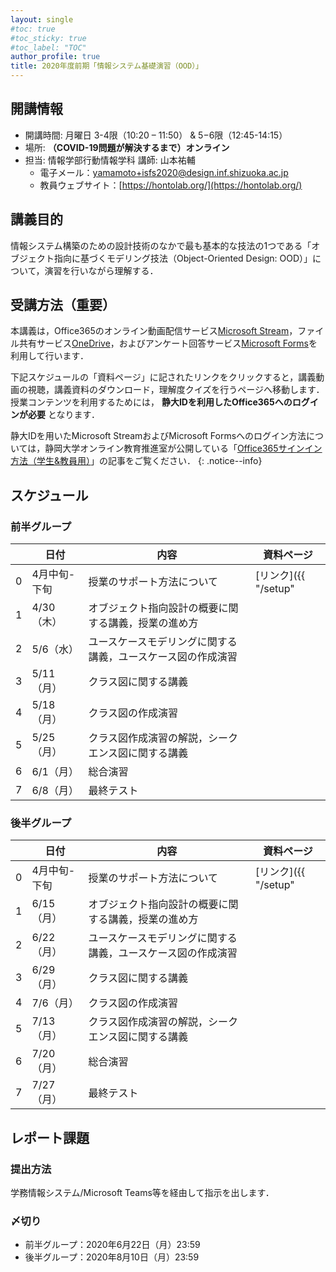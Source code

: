 ```yaml
---
layout: single
#toc: true
#toc_sticky: true
#toc_label: "TOC"
author_profile: true
title: 2020年度前期「情報システム基礎演習（OOD）」
---
```



## 開講情報

* 開講時間: 月曜日 3-4限（10:20 – 11:50） & 5−6限（12:45-14:15）
* 場所: **（COVID-19問題が解決するまで）オンライン**
* 担当: 情報学部行動情報学科 講師: 山本祐輔
  * 電子メール：yamamoto+isfs2020@design.inf.shizuoka.ac.jp
  * 教員ウェブサイト：[https://hontolab.org/](https://hontolab.org/)


## 講義目的

情報システム構築のための設計技術のなかで最も基本的な技法の1つである「オブジェクト指向に基づくモデリング技法（Object-Oriented Design: OOD）」について，演習を行いながら理解する．


## 受講方法（重要）

本講義は，Office365のオンライン動画配信サービス[Microsoft Stream](https://web.microsoftstream.com/)，ファイル共有サービス[OneDrive](https://onedrive.live.com/)，およびアンケート回答サービス[Microsoft Forms](https://forms.office.com/)を利用して行います．

下記スケジュールの「資料ページ」に記されたリンクをクリックすると，講義動画の視聴，講義資料のダウンロード，理解度クイズを行うページへ移動します．授業コンテンツを利用するためには， **静大IDを利用したOffice365へのログインが必要** となります．

静大IDを用いたMicrosoft StreamおよびMicrosoft Formsへのログイン方法については，静岡大学オンライン教育推進室が公開している「[Office365サインイン方法（学生&教員用）](https://wwp.shizuoka.ac.jp/online-education/office365%e3%82%b5%e3%82%a4%e3%83%b3%e3%82%a4%e3%83%b3%ef%bc%86-ms-stream%e8%a6%96%e8%81%b4%e6%96%b9%e6%b3%95%ef%bc%88%e5%ad%a6%e7%94%9f%e6%95%99%e5%93%a1%e7%94%a8%ef%bc%89/)」の記事をご覧ください．
{: .notice--info}


## スケジュール
### 前半グループ

|    | 日付 | 内容                       | 資料ページ |
| --- | ---- | -------------------------- | ---- |
| 0   | 4月中旬-下旬| 授業のサポート方法について   | [リンク]({{ "/setup" | relative_url }})      |
| 1   | 4/30（木） | オブジェクト指向設計の概要に関する講義，授業の進め方   |       |
| 2   | 5/6（水） | ユースケースモデリングに関する講義，ユースケース図の作成演習   |   |
| 3   | 5/11（月） | クラス図に関する講義   |      |
| 4   | 5/18（月） | クラス図の作成演習  |      |
| 5   | 5/25（月） | クラス図作成演習の解説，シークエンス図に関する講義  |      |
| 6   | 6/1（月） | 総合演習  |      |
| 7   | 6/8（月） | 最終テスト  |      |


### 後半グループ

|    | 日付 | 内容                       | 資料ページ |
| --- | ---- | -------------------------- | ---- |
| 0   | 4月中旬-下旬 | 授業のサポート方法について   | [リンク]({{ "/setup" | relative_url }})      |
| 1   | 6/15（月） | オブジェクト指向設計の概要に関する講義，授業の進め方   |      |
| 2   | 6/22（月） | ユースケースモデリングに関する講義，ユースケース図の作成演習   |      |
| 3   | 6/29（月） | クラス図に関する講義   |      |
| 4   | 7/6（月） | クラス図の作成演習  |      |
| 5   | 7/13（月） | クラス図作成演習の解説，シークエンス図に関する講義  |      |
| 6   | 7/20（月） | 総合演習  |      |
| 7   | 7/27（月） | 最終テスト  |      |


## レポート課題
### 提出方法

学務情報システム/Microsoft Teams等を経由して指示を出します．


### 〆切り

* 前半グループ：2020年6月22日（月）23:59
* 後半グループ：2020年8月10日（月）23:59

